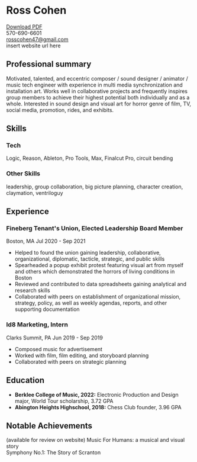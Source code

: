 # Ross Cohen
[Download PDF](https://en.wikipedia.org/wiki/Hobbit#Lifestyle "Hobbit lifestyles")   
570-690-6601   
rosscohen47@gmail.com   
insert website url here

## Professional summary
Motivated, talented, and eccentric composer / sound designer / animator / music tech engineer with experience in multi media synchronization and installation art. Works well in collaborative projects and frequently inspires group members to achieve their highest potential both individually and as a whole. Interested in sound design and visual art for horror genre of film, TV, social media, promotion, rides, and exhibits.

## Skills
### Tech
Logic, Reason, Ableton, Pro Tools, Max, Finalcut Pro, circuit bending
### Other Skills
leadership, group collaboration, big picture planning, character creation, claymation, ventriloguy

## Experience
### Fineberg Tenant's Union, Elected Leadership Board Member
Boston, MA Jul 2020 - Sep 2021
* Helped to found the union gaining leadership, collaborative, organizational, diplomatic, tacticle, strategic, and public skills
* Spearheaded a popup exhibit protest featuring visual art from myself and others which demonstrated the horrors of living conditions in Boston
* Reviewed and contributed to data spreadsheets gaining analytical and research skills
* Collaborated with peers on establishment of organizational mission, strategy, policy, as well as weekly agendas, reports, and other supporting documentation
### Id8 Marketing, Intern
Clarks Summit, PA Jun 2019 - Sep 2019
* Composed music for advertisement
* Worked with film, film editing, and storyboard planning
* Collaborated with peers on strategic planning

## Education
* **Berklee College of Music, 2022:** Electronic Production and Design major, World Tour scholarship, 3.72 GPA
* **Abington Heights Highschool, 2018:** Chess Club founder, 3.96 GPA

## Notable Achievements
(available for review on website)
Music For Humans: a musical and visual story   
Symphony No.1: The Story of Scranton


